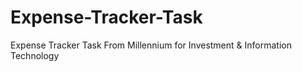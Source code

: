 # Expense-Tracker-Task
Expense Tracker Task From Millennium for Investment &amp; Information Technology
